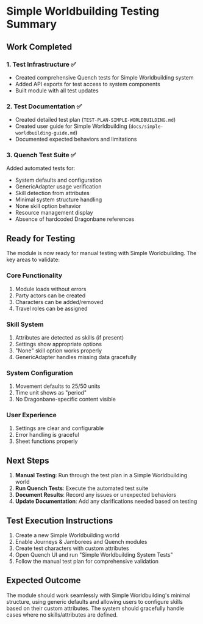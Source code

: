 # Simple Worldbuilding Testing Summary

## Work Completed

### 1. Test Infrastructure ✅

- Created comprehensive Quench tests for Simple Worldbuilding system
- Added API exports for test access to system components
- Built module with all test updates

### 2. Test Documentation ✅

- Created detailed test plan (`TEST-PLAN-SIMPLE-WORLDBUILDING.md`)
- Created user guide for Simple Worldbuilding (`docs/simple-worldbuilding-guide.md`)
- Documented expected behaviors and limitations

### 3. Quench Test Suite ✅

Added automated tests for:

- System defaults and configuration
- GenericAdapter usage verification
- Skill detection from attributes
- Minimal system structure handling
- None skill option behavior
- Resource management display
- Absence of hardcoded Dragonbane references

## Ready for Testing

The module is now ready for manual testing with Simple Worldbuilding. The key areas to validate:

### Core Functionality

1. Module loads without errors
2. Party actors can be created
3. Characters can be added/removed
4. Travel roles can be assigned

### Skill System

1. Attributes are detected as skills (if present)
2. Settings show appropriate options
3. "None" skill option works properly
4. GenericAdapter handles missing data gracefully

### System Configuration

1. Movement defaults to 25/50 units
2. Time unit shows as "period"
3. No Dragonbane-specific content visible

### User Experience

1. Settings are clear and configurable
2. Error handling is graceful
3. Sheet functions properly

## Next Steps

1. **Manual Testing**: Run through the test plan in a Simple Worldbuilding world
2. **Run Quench Tests**: Execute the automated test suite
3. **Document Results**: Record any issues or unexpected behaviors
4. **Update Documentation**: Add any clarifications needed based on testing

## Test Execution Instructions

1. Create a new Simple Worldbuilding world
2. Enable Journeys & Jamborees and Quench modules
3. Create test characters with custom attributes
4. Open Quench UI and run "Simple Worldbuilding System Tests"
5. Follow the manual test plan for comprehensive validation

## Expected Outcome

The module should work seamlessly with Simple Worldbuilding's minimal structure, using generic defaults and allowing users to configure skills based on their custom attributes. The system should gracefully handle cases where no skills/attributes are defined.
